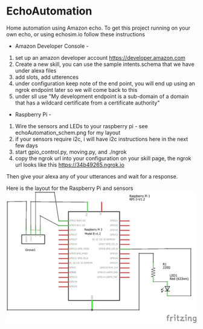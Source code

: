 # EchoAutomation
Home automation using Amazon echo. To get this project running on your own echo, or using echosim.io follow these instructions
- Amazon Developer Console -
1. set up an amazon developer account https://developer.amazon.com
2. Create a new skill, you can use the sample intents.schema that we have under alexa files
3. add slots, add utterences
4. under configuration keep note of the end point, you will end up using an ngrok endpoint later so we will come back to this
5. under sll use  "My development endpoint is a sub-domain of a domain that has a wildcard certificate from a certificate authority"

- Raspberry Pi - 
1. Wire the sensors and LEDs to your raspberry pi - see echoAutomation_schem.png for my layout
2. if your sensors require i2c, i will have i2c instructions here in the next few days
3. start gpio_control.py, moving.py, and ./ngrok
4. copy the ngrok url into your configuration on your skill page, the ngrok url looks like this https://34b49265.ngrok.io

Then give your alexa any of your utterances and wait for a response.

Here is the layout for the Raspberry Pi and sensors
![Alt text](/echoAutomation_schem.png?raw=true "RaspberryPi_Layout")
